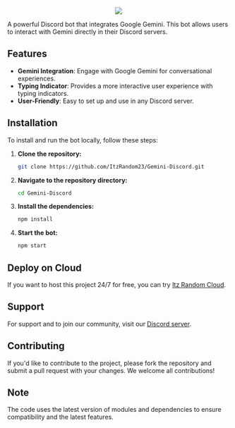 <center><img src="https://capsule-render.vercel.app/api?type=waving&color=gradient&height=200&section=header&text=Gemini%20Discord&fontSize=80&fontAlignY=35&animation=twinkling&fontColor=gradient" /></center>

A powerful Discord bot that integrates Google Gemini. This bot allows users to interact with Gemini directly in their Discord servers.

## Features

- **Gemini Integration**: Engage with Google Gemini for conversational experiences.
- **Typing Indicator**: Provides a more interactive user experience with typing indicators.
- **User-Friendly**: Easy to set up and use in any Discord server.

## Installation

To install and run the bot locally, follow these steps:

1. **Clone the repository:**
   ```bash
   git clone https://github.com/ItzRandom23/Gemini-Discord.git
   ```

2. **Navigate to the repository directory:**
   ```bash
   cd Gemini-Discord
   ```

3. **Install the dependencies:**
   ```bash
   npm install
   ```

4. **Start the bot:**
   ```bash
   npm start
   ```

## Deploy on Cloud

If you want to host this project 24/7 for free, you can try [Itz Random Cloud](https://dash.itzrandom.cloud).

## Support

For support and to join our community, visit our [Discord server](https://discord.gg/cool-music-support-925619107460698202).

## Contributing

If you'd like to contribute to the project, please fork the repository and submit a pull request with your changes. We welcome all contributions!

## Note

The code uses the latest version of modules and dependencies to ensure compatibility and the latest features.
